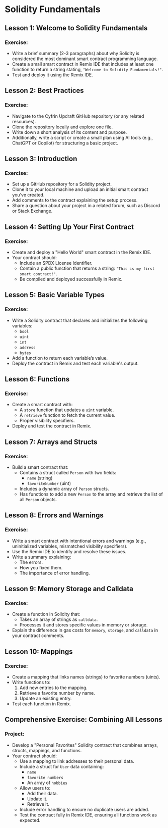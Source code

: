 # Solidity Fundamentals

## Lesson 1: Welcome to Solidity Fundamentals

### Exercise:
- Write a brief summary (2-3 paragraphs) about why Solidity is considered the most dominant smart contract programming language.
- Create a small smart contract in Remix IDE that includes at least one function to return a string stating, `"Welcome to Solidity Fundamentals!"`.
- Test and deploy it using the Remix IDE.

## Lesson 2: Best Practices

### Exercise:
- Navigate to the Cyfrin Updraft GitHub repository (or any related resources).
- Clone the repository locally and explore one file.
- Write down a short analysis of its content and purpose.
- Additionally, write a script or create a small plan using AI tools (e.g., ChatGPT or Copilot) for structuring a basic project.

## Lesson 3: Introduction

### Exercise:
- Set up a GitHub repository for a Solidity project.
- Clone it to your local machine and upload an initial smart contract you’ve created.
- Add comments to the contract explaining the setup process.
- Share a question about your project in a related forum, such as Discord or Stack Exchange.

## Lesson 4: Setting Up Your First Contract

### Exercise:
- Create and deploy a "Hello World" smart contract in the Remix IDE.
- Your contract should:
  - Include an SPDX License Identifier.
  - Contain a public function that returns a string: `"This is my first smart contract!"`.
  - Be compiled and deployed successfully in Remix.

## Lesson 5: Basic Variable Types

### Exercise:
- Write a Solidity contract that declares and initializes the following variables:
  - `bool`
  - `uint`
  - `int`
  - `address`
  - `bytes`
- Add a function to return each variable’s value.
- Deploy the contract in Remix and test each variable's output.

## Lesson 6: Functions

### Exercise:
- Create a smart contract with:
  - A `store` function that updates a `uint` variable.
  - A `retrieve` function to fetch the current value.
  - Proper visibility specifiers.
- Deploy and test the contract in Remix.

## Lesson 7: Arrays and Structs

### Exercise:
- Build a smart contract that:
  - Contains a struct called `Person` with two fields:
    - `name` (string)
    - `favoriteNumber` (uint)
  - Includes a dynamic array of `Person` structs.
  - Has functions to add a new `Person` to the array and retrieve the list of all `Person` objects.

## Lesson 8: Errors and Warnings

### Exercise:
- Write a smart contract with intentional errors and warnings (e.g., uninitialized variables, mismatched visibility specifiers).
- Use the Remix IDE to identify and resolve these issues.
- Write a summary explaining:
  - The errors.
  - How you fixed them.
  - The importance of error handling.

## Lesson 9: Memory Storage and Calldata

### Exercise:
- Create a function in Solidity that:
  - Takes an array of strings as `calldata`.
  - Processes it and stores specific values in memory or storage.
- Explain the difference in gas costs for `memory`, `storage`, and `calldata` in your contract comments.

## Lesson 10: Mappings

### Exercise:
- Create a mapping that links names (strings) to favorite numbers (uints).
- Write functions to:
  1. Add new entries to the mapping.
  2. Retrieve a favorite number by name.
  3. Update an existing entry.
- Test each function in Remix.

## Comprehensive Exercise: Combining All Lessons

### Project:
- Develop a "Personal Favorites" Solidity contract that combines arrays, structs, mappings, and functions.
- Your contract should:
  - Use a mapping to link addresses to their personal data.
  - Include a struct for `User` data containing:
    - `name`
    - `favorite numbers`
    - An array of `hobbies`
  - Allow users to:
    - Add their data.
    - Update it.
    - Retrieve it.
  - Include error handling to ensure no duplicate users are added.
  - Test the contract fully in Remix IDE, ensuring all functions work as expected.


